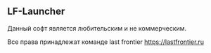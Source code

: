 ﻿## LF-Launcher
Данный софт является любительским и не коммерческим.

Все права принадлежат команде last frontier
https://lastfrontier.ru
